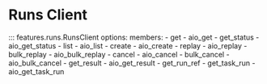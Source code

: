 # Runs Client

::: features.runs.RunsClient
    options:
      members:
        - get
        - aio_get
        - get_status
        - aio_get_status
        - list
        - aio_list
        - create
        - aio_create
        - replay
        - aio_replay
        - bulk_replay
        - aio_bulk_replay
        - cancel
        - aio_cancel
        - bulk_cancel
        - aio_bulk_cancel
        - get_result
        - aio_get_result
        - get_run_ref
        - get_task_run
        - aio_get_task_run
